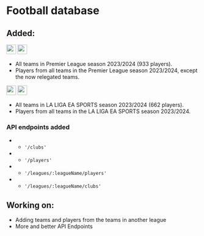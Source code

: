 # Football database

## Added:
 <img src="https://flagpedia.net/data/flags/w702/gb-eng.webp" width="25" height="25">  <img src="https://www.premierleague.com/resources/rebrand/v7.147.3/i/elements/pl-main-logo.png" width="25" height="25"> 
- All teams in Premier League season 2023/2024 (933 players).
- Players from all teams in the Premier League season 2023/2024, except the now relegated teams.

<img src="https://flagpedia.net/data/flags/w702/es.webp" width="25" height="25"> <img src="https://crystalpng.com/wp-content/uploads/2023/06/La-liga-new-logo-circle-red.png" width="25" height="25"> 
- All teams in LA LIGA EA SPORTS season 2023/2024 (662 players).
- Players from all teams in the LA LIGA EA SPORTS season 2023/2024.
&nbsp;
&nbsp;

### API endpoints added
- - `'/clubs'`
- - `'/players'`
- - `'/leagues/:leagueName/players'`
- - `'/leagues/:leagueName/clubs'`


## Working on:
- Adding teams and players from the teams in another league
- More and better API Endpoints

